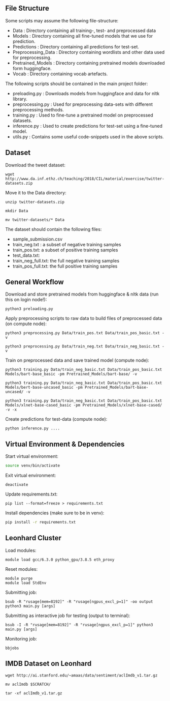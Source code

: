 ## File Structure
Some scripts may assume the following file-structure:
- Data : Directory containing all training-, test- and preprocessed data
- Models : Directory containing all fine-tuned models that we use for prediction.
- Predictions : Directory containing all predictions for test-set.
- Preprocessing_Data : Directory containing wordlists and other data used for preprocessing.
- Pretrained_Models : Directory containing pretrained models downloaded form huggingface.
- Vocab : Directory containing vocab artefacts.

The following scripts should be contained in the main project folder:
- preloading.py : Downloads models from huggingface and data for nltk library.
- preprocessing.py : Used for preprocessing data-sets with different preprocessing methods.
- training.py : Used to fine-tune a pretrained model on preprocessed datasets.
- inference.py : Used to create predictions for test-set using a fine-tuned model.
- utils.py : Contains some useful code-snippets used in the above scripts.


## Dataset

Download the tweet dataset:
```
wget http://www.da.inf.ethz.ch/teaching/2018/CIL/material/exercise/twitter-datasets.zip
```
Move it to the Data directory:
```
unzip twitter-datasets.zip

mkdir Data

mv twitter-datasets/* Data
```
The dataset should contain the following files:
- sample_submission.csv
- train_neg.txt :  a subset of negative training samples
- train_pos.txt: a subset of positive training samples
- test_data.txt:
- train_neg_full.txt: the full negative training samples
- train_pos_full.txt: the full positive training samples

## General Workflow

Download and store pretrained models from huggingface & nltk data (run this on login node!):
```
python3 preloading.py
```
Apply preprocessing scripts to raw data to build files of preprocessed data (on compute node):
```
python3 preprocessing.py Data/train_pos.txt Data/train_pos_basic.txt -v

python3 preprocessing.py Data/train_neg.txt Data/train_neg_basic.txt -v
```
Train on preprocessed data and save trained model (compute node):
```
python3 training.py Data/train_neg_basic.txt Data/train_pos_basic.txt Models/bart-base_basic -pm Pretrained_Models/bart-base/ -v

python3 training.py Data/train_neg_basic.txt Data/train_pos_basic.txt Models/bert-base-uncased_basic -pm Pretrained_Models/bart-base-uncased/ -v

python3 training.py Data/train_neg_basic.txt Data/train_pos_basic.txt Models/xlnet-base-cased_basic -pm Pretrained_Models/xlnet-base-cased/ -v -x
```
Create predictions for test-data (compute node):
```
python inference.py ....
```

## Virtual Environment & Dependencies

Start virtual environment:
```bash
source venv/bin/activate
```

Exit virtual environment:
```
deactivate
```
Update requirements.txt:
```
pip list --format=freeze > requirements.txt
```
Install dependencies (make sure to be in venv):
```bash
pip install -r requirements.txt
```

## Leonhard Cluster

Load modules:
```
module load gcc/6.3.0 python_gpu/3.8.5 eth_proxy
```
Reset modules:
```
module purge
module load StdEnv
```
Submitting job:
```
bsub -R "rusage[mem=8192]" -R "rusage[ngpus_excl_p=1]" -oo output python3 main.py [args]
```
Submitting as interactive job for testing (output to terminal):
```
bsub -I -R "rusage[mem=8192]" -R "rusage[ngpus_excl_p=1]" python3 main.py [args]
```
Monitoring job:
```
bbjobs
```

## IMDB Dataset on Leonhard
```
wget http://ai.stanford.edu/~amaas/data/sentiment/aclImdb_v1.tar.gz

mv aclImdb $SCRATCH/

tar -xf aclImdb_v1.tar.gz
```
